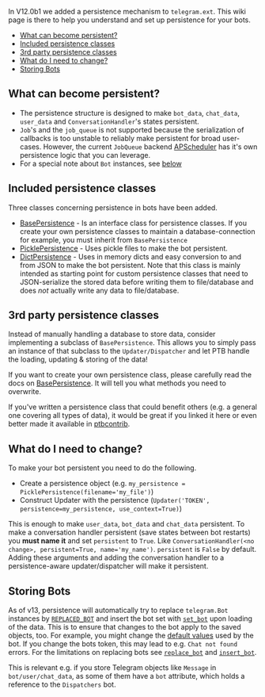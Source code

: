 In V12.0b1 we added a persistence mechanism to `telegram.ext`. This wiki page is there to help you understand and set up persistence for your bots.

- [What can become persistent?](#what-can-become-persistent-)
- [Included persistence classes](#included-persistence-classes)
- [3rd party persistence classes](#3rd-party-persistence-classes)
- [What do I need to change?](#what-do-i-need-to-change-)
- [Storing Bots](#storing-bots)

## What can become persistent?
* The persistence structure is designed to make `bot_data`, `chat_data`, `user_data` and `ConversationHandler`'s states persistent.
* `Job`'s and the `job_queue` is not supported because the serialization of callbacks is too unstable to reliably make persistent for broad user-cases. However, the current `JobQueue` backend [APScheduler](https://apscheduler.readthedocs.io/en/stable/) has it's own persistence logic that you can leverage.
* For a special note about `Bot` instances, see [below](#storing-bots)

## Included persistence classes
Three classes concerning persistence in bots have been added.  
* [BasePersistence](https://python-telegram-bot.readthedocs.io/en/latest/telegram.ext.basepersistence.html) - Is an interface class for persistence classes. If you create your own persistence classes to maintain a database-connection for example, you must inherit from `BasePersistence`  
* [PicklePersistence](https://python-telegram-bot.readthedocs.io/en/latest/telegram.ext.picklepersistence.html) - Uses pickle files to make the bot persistent.  
* [DictPersistence](https://python-telegram-bot.readthedocs.io/en/latest/telegram.ext.dictpersistence.html) - Uses in memory dicts and easy conversion to and from JSON to make the bot persistent. Note that this class is mainly intended as starting point for custom persistence
        classes that need to JSON-serialize the stored data before writing them to file/database and does *not* actually write any data to file/database.

## 3rd party persistence classes
Instead of manually handling a database to store data, consider implementing a subclass of `BasePersistence`. This allows you to simply pass an instance of that subclass to the `Updater/Dispatcher` and let PTB handle the loading, updating & storing of the data!

If you want to create your own persistence class, please carefully read the docs on [BasePersistence](https://python-telegram-bot.readthedocs.io/en/latest/telegram.ext.basepersistence.html). It will tell you what methods you need to overwrite. 

If you've written a persistence class that could benefit others (e.g. a general one covering all types of data), it would be great if you linked it here or even better made it available in [ptbcontrib](https://github.com/python-telegram-bot/ptbcontrib).

## What do I need to change?
To make your bot persistent you need to do the following.

- Create a persistence object (e.g. `my_persistence = PicklePersistence(filename='my_file')`)
- Construct Updater with the persistence (`Updater('TOKEN', persistence=my_persistence, use_context=True)`)

This is enough to make `user_data`, `bot_data` and `chat_data` persistent.
To make a conversation handler persistent (save states between bot restarts) you **must name it** and set `persistent` to `True`.
Like `ConversationHandler(<no change>, persistent=True, name='my_name')`. `persistent` is `False` by default.
Adding these arguments and adding the conversation handler to a persistence-aware updater/dispatcher will make it persistent.

## Storing Bots

As of v13, persistence will automatically try to replace `telegram.Bot` instances by [`REPLACED_BOT`](https://python-telegram-bot.readthedocs.io/en/stable/telegram.ext.basepersistence.html#telegram.ext.BasePersistence.REPLACED_BOT) and
insert the bot set with [`set_bot`](https://python-telegram-bot.readthedocs.io/en/stable/telegram.ext.basepersistence.html#telegram.ext.BasePersistence.set_bot) upon loading of the data. This is to ensure that
changes to the bot apply to the saved objects, too. For example, you might change the [default values](https://github.com/python-telegram-bot/python-telegram-bot/wiki/Adding-defaults-to-your-bot) used by the bot. If you change the bots token, this may
lead to e.g. `Chat not found` errors. For the limitations on replacing bots see
[`replace_bot`](https://python-telegram-bot.readthedocs.io/en/stable/telegram.ext.basepersistence.html#telegram.ext.BasePersistence.replace_bot) and [`insert_bot`](https://python-telegram-bot.readthedocs.io/en/stable/telegram.ext.basepersistence.html#telegram.ext.BasePersistence.insert_bot).

This is relevant e.g. if you store Telegram objects like `Message` in `bot/user/chat_data`, as some of them have a `bot` attribute, which holds a reference to the `Dispatchers` bot.
 